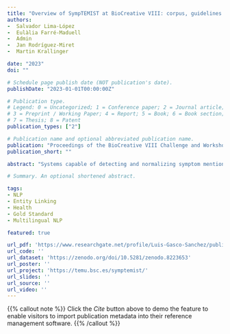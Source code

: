```yaml
---
title: "Overview of SympTEMIST at BioCreative VIII: corpus, guidelines and evaluation of systems for the detection and normalization of symptoms, signs and findings from text"
authors:
-  Salvador Lima-López
-  Eulàlia Farré-Maduell
-  Admin
-  Jan Rodríguez-Miret
-  Martin Krallinger

date: "2023"
doi: ""

# Schedule page publish date (NOT publication's date).
publishDate: "2023-01-01T00:00:00Z"

# Publication type.
# Legend: 0 = Uncategorized; 1 = Conference paper; 2 = Journal article;
# 3 = Preprint / Working Paper; 4 = Report; 5 = Book; 6 = Book section;
# 7 = Thesis; 8 = Patent
publication_types: ["2"]

# Publication name and optional abbreviated publication name.
publication: "Proceedings of the BioCreative VIII Challenge and Workshop: Curation and Evaluation in the era of Generative Models"
publication_short: ""

abstract: "Systems capable of detecting and normalizing symptom mentions from clinical texts are crucial for healthcare data mining, AI applied to clinical systems, medical analytics, and predictive applications. Unlike other clinical information types, such as diagnoses/diseases, procedures, lab test results, or medications, clinical symptoms are often only recoverable in detail from written clinical narratives. Due to the high complexity, variability, and difficulty in generating annotated corpora for clinical symptoms, few manually annotated data collections have been created so far. Previous efforts typically showed limitations, such as the absence of entity normalization to controlled vocabularies, reliance on dictionaries for pre-annotations, lack of multilingual solutions, or underspecified annotation guidelines. To address these issues, we proposed the SympTEMIST track as part of the BioCreative VIII initiative. The SympTEMIST task is structured into three sub-tracks: automatic detection of exact symptom mentions, normalization of symptoms to their SNOMED CT concept identifiers, and an experimental subtask aimed at promoting entity linking and concept normalization in several languages, including English, Portuguese, French, Italian, and Dutch. Out of 25 teams, 11 submitted results for at least one of the three sub-tasks. Top-scoring teams achieved an F1-score of 0.7477 for the SymptomNER task (with a precision of 0.8039 and recall of 0.6988). The top-performing team for the SymptomNorm task obtained an accuracy of 0.6070. Considering the complexity of symptom mentions, which often include long descriptive or nested entities and abbreviations, the results and datasets used are a significant contribution to future symptom mining approaches from clinical texts. The SympTEMIST Gold Standard is freely available at: https://zenodo.org/doi/10.5281/zenodo.8223653."

# Summary. An optional shortened abstract.

tags:
- NLP
- Entity Linking
- Health
- Gold Standard
- Multilingual NLP

featured: true

url_pdf: 'https://www.researchgate.net/profile/Luis-Gasco-Sanchez/publication/375552349_Overview_of_SympTEMIST_at_BioCreative_VIII_corpus_guidelines_and_evaluation_of_systems_for_the_detection_and_normalization_of_symptoms_signs_and_findings_from_text/links/654e65683fa26f66f4ed2fac/Overview-of-SympTEMIST-at-BioCreative-VIII-corpus-guidelines-and-evaluation-of-systems-for-the-detection-and-normalization-of-symptoms-signs-and-findings-from-text.pdf'
url_code: ''
url_dataset: 'https://zenodo.org/doi/10.5281/zenodo.8223653'
url_poster: ''
url_project: 'https://temu.bsc.es/symptemist/'
url_slides: ''
url_source: ''
url_video: ''
---
```

{{% callout note %}}
Click the _Cite_ button above to demo the feature to enable visitors to import publication metadata into their reference management software.
{{% /callout %}}                     